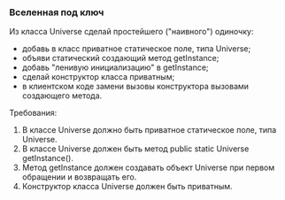 
###  Вселенная под ключ

Из класса Universe сделай простейшего (&quot;наивного&quot;) одиночку:
- добавь в класс приватное статическое поле, типа Universe;
- объяви статический создающий метод getInstance;
- добавь &quot;ленивую инициализацию&quot; в getInstance;
- сделай конструктор класса приватным;
- в клиентском коде замени вызовы конструктора вызовами создающего метода.


Требования:
1.	В классе Universe должно быть приватное статическое поле, типа Universe.
2.	В классе Universe должен быть метод public static Universe getInstance().
3.	Метод getInstance должен создавать объект Universe при первом обращении и возвращать его.
4.	Конструктор класса Universe должен быть приватным.


